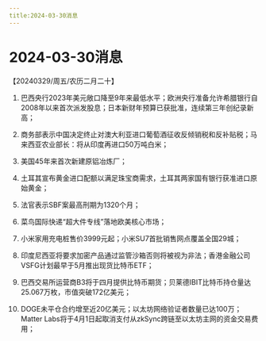 ```yaml
---
title:2024-03-30消息
---
```

# 2024-03-30消息
【20240329/周五/农历二月二十】

1. 巴西央行2023年美元敞口降至9年来最低水平；欧洲央行准备允许希腊银行自2008年以来首次派发股息；日本新财年预算已获批准，连续第三年创纪录新高；

2. 商务部表示中国决定终止对澳大利亚进口葡萄酒征收反倾销税和反补贴税；马来西亚农业部长：将从印度再进口50万吨白米；

3. 美国45年来首次新建原铝冶炼厂；

4. 土耳其宣布黄金进口配额以满足珠宝商需求，土耳其两家国有银行获准进口原始黄金；

5. 法官表示SBF案最高刑期为1320个月；

6. 菜鸟国际快递“超大件专线”落地欧美核心市场；

7. 小米家用充电桩售价3999元起；小米SU7首批销售网点覆盖全国29城；

8. 印度尼西亚将要求加密产品通过监管沙箱否则将被视为非法；香港金融公司VSFG计划最早于5月推出现货比特币ETF；

9. 巴西交易所运营商B3将于四月提供比特币期货；贝莱德IBIT比特币持仓量达25.067万枚，市值突破172亿美元；

10. DOGE未平仓合约增至近20亿美元；以太坊网络验证者数量已达100万；Matter Labs将于4月1日起取消支付从zkSync跨链至以太坊主网的资金交易费用；